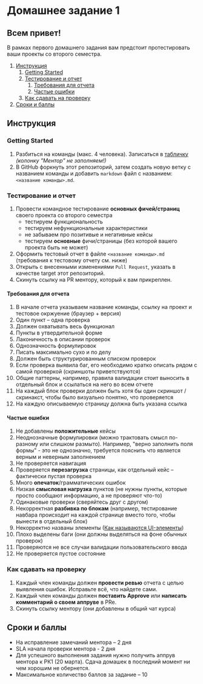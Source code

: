 # Домашнее задание 1

## Всем привет!

В рамках первого домашнего задания вам предстоит протестировать ваши проекты со второго семестра.

1. [Инструкция](#инструкция)
   1. [Getting Started](#getting-started)
   2. [Тестирование и отчет](#тестирование-и-отчет)
      1. [Требования для отчета](#требования-для-отчета)
      2. [Частые ошибки](#частые-ошибки)
   3. [Как сдавать на проверку](#как-сдавать-на-проверку)
2. [Сроки и баллы](#сроки-и-баллы)

## Инструкция

### Getting Started
1. Разбиться на команды (макс. 4 человека). Записаться в [табличку](https://docs.google.com/spreadsheets/d/1nMH6gQAstn3essleyI-dfadrU5y3RvNjVwdtKOMKUzg/edit?usp=sharing) *(колонку "Ментор" не заполняем!)*
2. В GitHub форкнуть этот репозиторий, затем создать новую ветку с названием команды и добавить `markdown` файл с названием: `<название команды>.md`.

### Тестирование и отчет
1. Провести командное тестирование **основных фичей/страниц** своего проекта со второго семестра
   - тестируем функциональность
   - тестируем нефункциональные характеристики
   - не забываем про позитивые и негативные кейсы
   - тестируем **основные** фичи/страницы (без которой вашего проекта быть не может)
2. Оформить тестовый отчет в файле `<название команды>.md` (требования к тестовому отчету см. ниже)
3. Открыть с внесенными изменениями `Pull Request`, указать в качестве target этот репозиторий.
4. Скинуть ссылку на PR ментору, который к вам прикреплен.

#### Требования для отчета

1. В начале отчета указываем название команды, ссылку на проект и тестовое окржуение (браузер + версия)
2. Один пункт – одна проверка
3. Должен охватывать весь функционал
4. Пункты в утвердительной форме
5. Лаконичность в описании проверок
6. Однозначность формулировок
7. Писать максимально сухо и по делу
8. Должен быть структурированным списком проверок
9. Если проверка выявила баг, его необходимо кратко описать рядом с самой проверкой (скриншоты приветствуются)
10. Общие паттерны, например, правила валидации стоит выносить в отдельный блок и ссылаться на него во всем отчете
11. На каждый блок проверки должен быть хотя бы один скриншот / скринакст, чтобы было визуально понятно, что проверяется
12. На каждую описываемую страницу должна быть указана ссылка

#### Частые ошибки
1. Не добавлены **положительные** кейсы
2. Неоднозначные формулировки (можно трактовать смысл по-разному или слишком размыто). Например, "верно заполнить поля формы" - это не однозначно, требуется пояснить что является верным и неверным заполнением
3. Не проверяется навигация
4. Проверяется **перезагрузка** страницы, как отдельный кейс – фактически пустая проверка
5. Много **опечаток**/грамматических ошибок
6. Низкая **смысловая нагрузка** пунктов (не нужны пункты, которые просто сообщают информацию, а не проверяют что-то)
7. Одинаковые проверки (сверяйтесь друг с другом)
8. Некорректная **разбивка по блокам** (например, тестирование навбара происходит на каждой странице вместо того, чтобы вынести в отдельный блок)
9. Некорректно названы элементы ([Как называются UI-элементы](https://telegra.ph/UI-elements-07-05))
10. Плохо выделены баги (они должны выделяться на фоне обычных проверок)
11. Проверяются не все случаи валидации пользовательского ввода
12. Не проверяется пустое состояние

### Как сдавать на проверку
1. Каждый член команды должен **провести ревью** отчета с целью выявления ошибок. Исправьте всё, что найдете сами.
2. Каждый член команды должен **поставить Approve** или **написать комментарий о своем аппруве** в PRe.
3. Скинуть ссылку ментору (они добавлены в общий чат курса)


## Сроки и баллы
- На исправление замечаний ментора – 2 дня
- SLA начала проверки ментора - 2 дня
- Для успешного выполнения задания нужно получить аппрув ментора к РК1 (20 марта). Сдача домашек в последний момент ни чем хорошим не обернется.
- Максимальное количество баллов за задание – 10

